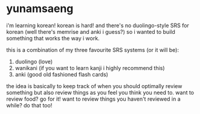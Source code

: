 # yunamsaeng
i'm learning korean!
korean is hard!
and there's no duolingo-style SRS for korean (well there's memrise and anki i guess?) so i wanted to build something that works the way i work.

this is a combination of my three favourite SRS systems (or it will be):

1) duolingo (love)
2) wanikani (if you want to learn kanji i highly recommend this)
3) anki (good old fashioned flash cards)

the idea is basically to keep track of when you should optimally review something but also review things as you feel you think you need to. want to review food? go for it! want to review things you haven't reviewed in a while? do that too!
